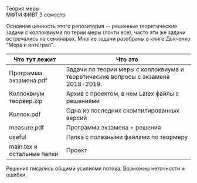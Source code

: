 Теория меры  
МФТИ ФИВТ 3 семестр

Основная ценность этого репозитория -- решенные теоретические задачи с коллоквиума по терии меры (почти все), часто эти же задачи встречались на семинарах. Многие задачи разобраны в книге Дьяченко "Мера и интеграл". 

Что тут лежит               | Что это
----------------------------| -------------------------------------
Программа экзамена.pdf      | Задачи по теории меры с коллоквиума и теоретические вопросы с экзамена 2018-2019.
Коллоквиум теорвер.zip      | Архив с проектом, в нем Latex файлы с решениями
Коллок.pdf                  | Одна из последних скомпилированных версий
measure.pdf                 | Программа экзамена + решения
useful                      | Папка с полезными файлами по теормеру
main.tex и остальные папки  | Проект

Решения писались общими усилиями потока. Возможны неточности и ошибки.

